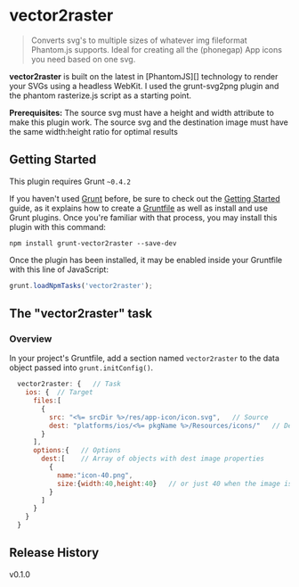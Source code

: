 # vector2raster

> Converts svg's to multiple sizes of whatever img fileformat Phantom.js supports. Ideal for creating all the (phonegap) App icons you need based on one svg.

**vector2raster** is built on the latest in [PhantomJS][] technology to render your SVGs using a headless WebKit. I used the grunt-svg2png plugin and the phantom rasterize.js script as a starting point.

**Prerequisites:**
The source svg must have a height and width attribute to make this plugin work.
The source svg and the destination image must have the same width:height ratio for optimal results

## Getting Started
This plugin requires Grunt `~0.4.2`

If you haven't used [Grunt](http://gruntjs.com/) before, be sure to check out the [Getting Started](http://gruntjs.com/getting-started) guide, as it explains how to create a [Gruntfile](http://gruntjs.com/sample-gruntfile) as well as install and use Grunt plugins. Once you're familiar with that process, you may install this plugin with this command:

```shell
npm install grunt-vector2raster --save-dev
```

Once the plugin has been installed, it may be enabled inside your Gruntfile with this line of JavaScript:

```js
grunt.loadNpmTasks('vector2raster');
```

## The "vector2raster" task

### Overview
In your project's Gruntfile, add a section named `vector2raster` to the data object passed into `grunt.initConfig()`.

```js
  vector2raster: {   // Task
    ios: {  // Target
      files:[
        {
          src: "<%= srcDir %>/res/app-icon/icon.svg",   // Source
          dest: "platforms/ios/<%= pkgName %>/Resources/icons/"   // Destination path (+ image name when no options)
        }
      ],
      options:{   // Options
        dest:[    // Array of objects with dest image properties
          {
            name:"icon-40.png",
            size:{width:40,height:40}   // or just 40 when the image is square
          }
        ]
      }
    }
  }
```


## Release History
v0.1.0
